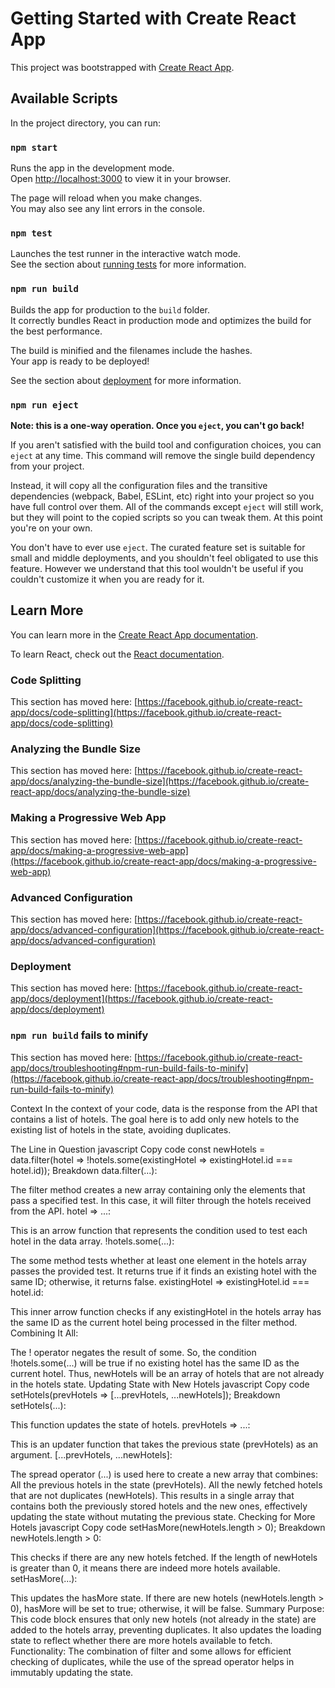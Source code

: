 # Getting Started with Create React App

This project was bootstrapped with [Create React App](https://github.com/facebook/create-react-app).

## Available Scripts

In the project directory, you can run:

### `npm start`

Runs the app in the development mode.\
Open [http://localhost:3000](http://localhost:3000) to view it in your browser.

The page will reload when you make changes.\
You may also see any lint errors in the console.

### `npm test`

Launches the test runner in the interactive watch mode.\
See the section about [running tests](https://facebook.github.io/create-react-app/docs/running-tests) for more information.

### `npm run build`

Builds the app for production to the `build` folder.\
It correctly bundles React in production mode and optimizes the build for the best performance.

The build is minified and the filenames include the hashes.\
Your app is ready to be deployed!

See the section about [deployment](https://facebook.github.io/create-react-app/docs/deployment) for more information.

### `npm run eject`

**Note: this is a one-way operation. Once you `eject`, you can't go back!**

If you aren't satisfied with the build tool and configuration choices, you can `eject` at any time. This command will remove the single build dependency from your project.

Instead, it will copy all the configuration files and the transitive dependencies (webpack, Babel, ESLint, etc) right into your project so you have full control over them. All of the commands except `eject` will still work, but they will point to the copied scripts so you can tweak them. At this point you're on your own.

You don't have to ever use `eject`. The curated feature set is suitable for small and middle deployments, and you shouldn't feel obligated to use this feature. However we understand that this tool wouldn't be useful if you couldn't customize it when you are ready for it.

## Learn More

You can learn more in the [Create React App documentation](https://facebook.github.io/create-react-app/docs/getting-started).

To learn React, check out the [React documentation](https://reactjs.org/).

### Code Splitting

This section has moved here: [https://facebook.github.io/create-react-app/docs/code-splitting](https://facebook.github.io/create-react-app/docs/code-splitting)

### Analyzing the Bundle Size

This section has moved here: [https://facebook.github.io/create-react-app/docs/analyzing-the-bundle-size](https://facebook.github.io/create-react-app/docs/analyzing-the-bundle-size)

### Making a Progressive Web App

This section has moved here: [https://facebook.github.io/create-react-app/docs/making-a-progressive-web-app](https://facebook.github.io/create-react-app/docs/making-a-progressive-web-app)

### Advanced Configuration

This section has moved here: [https://facebook.github.io/create-react-app/docs/advanced-configuration](https://facebook.github.io/create-react-app/docs/advanced-configuration)

### Deployment

This section has moved here: [https://facebook.github.io/create-react-app/docs/deployment](https://facebook.github.io/create-react-app/docs/deployment)

### `npm run build` fails to minify

This section has moved here: [https://facebook.github.io/create-react-app/docs/troubleshooting#npm-run-build-fails-to-minify](https://facebook.github.io/create-react-app/docs/troubleshooting#npm-run-build-fails-to-minify)

Context
In the context of your code, data is the response from the API that contains a list of hotels. The goal here is to add only new hotels to the existing list of hotels in the state, avoiding duplicates.

The Line in Question
javascript
Copy code
const newHotels = data.filter(hotel => !hotels.some(existingHotel => existingHotel.id === hotel.id));
Breakdown
data.filter(...):

The filter method creates a new array containing only the elements that pass a specified test. In this case, it will filter through the hotels received from the API.
hotel => ...:

This is an arrow function that represents the condition used to test each hotel in the data array.
!hotels.some(...):

The some method tests whether at least one element in the hotels array passes the provided test.
It returns true if it finds an existing hotel with the same ID; otherwise, it returns false.
existingHotel => existingHotel.id === hotel.id:

This inner arrow function checks if any existingHotel in the hotels array has the same ID as the current hotel being processed in the filter method.
Combining It All:

The ! operator negates the result of some. So, the condition !hotels.some(...) will be true if no existing hotel has the same ID as the current hotel.
Thus, newHotels will be an array of hotels that are not already in the hotels state.
Updating State with New Hotels
javascript
Copy code
setHotels(prevHotels => [...prevHotels, ...newHotels]);
Breakdown
setHotels(...):

This function updates the state of hotels.
prevHotels => ...:

This is an updater function that takes the previous state (prevHotels) as an argument.
[...prevHotels, ...newHotels]:

The spread operator (...) is used here to create a new array that combines:
All the previous hotels in the state (prevHotels).
All the newly fetched hotels that are not duplicates (newHotels).
This results in a single array that contains both the previously stored hotels and the new ones, effectively updating the state without mutating the previous state.
Checking for More Hotels
javascript
Copy code
setHasMore(newHotels.length > 0);
Breakdown
newHotels.length > 0:

This checks if there are any new hotels fetched. If the length of newHotels is greater than 0, it means there are indeed more hotels available.
setHasMore(...):

This updates the hasMore state. If there are new hotels (newHotels.length > 0), hasMore will be set to true; otherwise, it will be false.
Summary
Purpose: This code block ensures that only new hotels (not already in the state) are added to the hotels array, preventing duplicates. It also updates the loading state to reflect whether there are more hotels available to fetch.
Functionality: The combination of filter and some allows for efficient checking of duplicates, while the use of the spread operator helps in immutably updating the state.